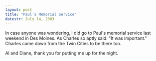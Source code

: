 ```yaml
---
layout: post
title: "Paul's Memorial Service"
datestr: July 14, 2003
---
```


In case anyone was wondering, I did go to Paul's memorial service last weekend in Des Moines.  As Charles so aptly said: "It was important."  Charles came down from the Twin Cities to be there too.

Al and Diane, thank you for putting me up for the night.

